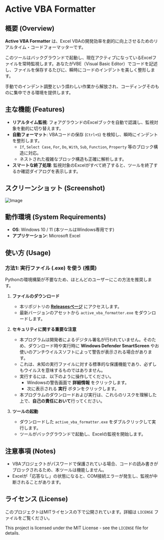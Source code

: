 # Active VBA Formatter

## 概要 (Overview)

**Active VBA Formatter** は、Excel VBAの開発効率を劇的に向上させるためのリアルタイム・コードフォーマッターです。

このツールはバックグラウンドで起動し、現在アクティブになっているExcelファイルを常時監視します。あなたがVBE（Visual Basic Editor）でコードを記述し、ファイルを保存するたびに、瞬時にコードのインデントを美しく整形します。

手動でのインデント調整という煩わしい作業から解放され、コーディングそのものに集中できる環境を提供します。

## 主な機能 (Features)

-   **リアルタイム監視**: フォアグラウンドのExcelブックを自動で認識し、監視対象を動的に切り替えます。
-   **自動フォーマット**: VBAコードの保存 (`Ctrl+S`) を検知し、瞬時にインデントを整形します。
    -   `If`, `Select Case`, `For`, `Do`, `With`, `Sub`, `Function`, `Property` 等のブロック構造に対応。
    -   ネストされた複雑なブロック構造も正確に解析します。
-   **スマートな終了処理**: 監視対象のExcelがすべて終了すると、ツールを終了するか確認ダイアログを表示します。

## スクリーンショット (Screenshot)

![Image](https://github.com/user-attachments/assets/39458b-0278-4344-8d86-c674148ebd78)

## 動作環境 (System Requirements)

-   **OS**: Windows 10 / 11 (本ツールはWindows専用です)
-   **アプリケーション**: Microsoft Excel

## 使い方 (Usage)

### 方法1: 実行ファイル (.exe) を使う (推奨)

Pythonの環境構築が不要なため、ほとんどのユーザーにこの方法を推奨します。

1.  **ファイルのダウンロード**
    -   本リポジトリの [**Releasesページ**](https://github.com/TC-AJINORI/Py-VBA-Formatter-Suite/tree/main/_Releases) にアクセスします。
    -   最新バージョンのアセットから `active_vba_formatter.exe` をダウンロードします。

2.  **セキュリティに関する重要な注意**
    -   本プログラムは開発者によるデジタル署名が行われていません。そのため、ダウンロード時や実行時に **Windows Defender SmartScreen** やお使いのアンチウイルスソフトによって警告が表示される場合があります。
    -   これは、未知の実行ファイルに対する標準的な保護機能であり、必ずしもウイルスを意味するものではありません。
    -   実行するには、以下のように操作してください。
        -   Windowsの警告画面で **詳細情報** をクリックします。
        -   次に表示される **実行** ボタンをクリックします。
    -   本プログラムのダウンロードおよび実行は、これらのリスクを理解した上で、**自己の責任において**行ってください。

3.  **ツールの起動**
    -   ダウンロードした `active_vba_formatter.exe` をダブルクリックして実行します。
    -   ツールがバックグラウンドで起動し、Excelの監視を開始します。

## 注意事項 (Notes)

-   VBAプロジェクトがパスワードで保護されている場合、コードの読み書きがブロックされるため、本ツールは機能しません。
-   Excelが「応答なし」の状態になると、COM接続エラーが発生し、監視が中断されることがあります。

## ライセンス (License)

このプロジェクトはMITライセンスの下で公開されています。詳細は `LICENSE` ファイルをご覧ください。

This project is licensed under the MIT License - see the `LICENSE` file for details.
